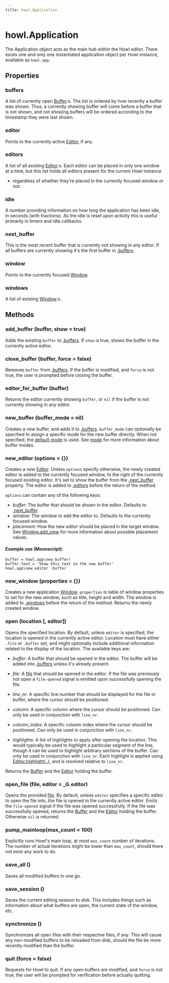 ```yaml
---
title: howl.Application
---
```


# howl.Application

The Application object acts as the main hub within the Howl editor. There exists
one and only one instantiated application object per Howl instance, available as
`howl.app`.

## Properties

### buffers

A list of currently open [Buffer]:s. The list is ordered by how recently a
buffer was shown. Thus, a currently showing buffer will come before a buffer
that is not shown, and  not showing buffers will be ordered according to the
timestamp they were last shown.

### editor

Points to the currently active [Editor], if any.

### editors

A list of all existing [Editor]:s. Each editor can be placed in only one window
at a time, but this list holds all editors present for the current Howl instance
- regardless of whether they're placed in the currently focused window or not.

### idle

A number providing information on how long the application has been idle, in
seconds (with fractions). As the idle is reset upon activity this is useful
primarily in timers and idle callbacks.

### next_buffer

This is the most recent buffer that is currently not showing in any editor. If
all buffers are currently showing it's the first buffer in [.buffers].

### window

Points to the currently focused [Window].

### windows

A list of existing [Window]:s.

## Methods

### add_buffer (buffer, show = true)

Adds the existing `buffer` to [.buffers]. If `show` is true, shows the buffer in
the currently active editor.

### close_buffer (buffer, force = false)

Removes `buffer` from [.buffers]. If the buffer is modified, and `force` is not
true, the user  is prompted before closing the buffer.

### editor_for_buffer (buffer)

Returns the editor currently showing `buffer`, or `nil` if the buffer is not
currently showing in any editor.

### new_buffer (buffer_mode = nil)

Creates a new buffer, and adds it to [.buffers]. `buffer_mode` can optionally be
specified to assign a specific mode for the new buffer directly. When not
specified, the [default mode] is used. See [mode] for more information about
buffer modes.

### new_editor (options = {})

Creates a new [Editor]. Unless `options` specify otherwise, the newly created
editor is added to the currently focused window, to the right of the currently
focused existing editor. It's set to show the buffer from the [.next_buffer]
property. The editor is added to [.editors] before the return of the method.

`options` can contain any of the following keys:

- *buffer*: The buffer that should be shown in the editor. Defaults to [.next_buffer].
- *window*: The window to add the editor to. Defaults to the currently focused window.
- *placement*: How the new editor should be placed in the target window. See
  [Window.add_view](ui/window.html#add_view) for more information about possible
  placement values.

#### Example use (Moonscript):

```moon
buffer = howl.app\new_buffer!
buffer.text = 'Show this text in the new buffer'
howl.app\new_editor :buffer
```

### new_window (properties = {})

Creates a new application [Window]. `properties` is table of window properties
to set for the new window, such as title, height and width. The window is added
to [.windows] before the return of the method. Returns the newly created window.

### open (location [, editor])

Opens the specified location. By default, unless `editor` is specified, the
location is opened in the currently active editor. Location must have either
`.file` or `.buffer` set, and might optionally include additional information
related to the display of the location. The available keys are:

- *buffer*: A buffer that should be opened in the editor. The buffer will be
added into [.buffers](#buffers) unless it's already present.

- *file*: A [file](io/file.html) that should be opened in the editor. If the
file was previously not open a `file-opened` signal is emitted upon successfully
opening the file.

- *line_nr*: A specific line number that should be displayed for the file or
buffer, where the cursor should be positioned.

- *column*: A specific column where the cursor should be positioned. Can only be
used in conjunction with `line_nr`.

- *column_index*: A specific column index where the cursor should be positioned.
Can only be used in conjunction with `line_nr`.

- *highlights*: A list of highlights to apply after opening the location. This
would typically be used to highlight a particular segment of the line, though it
can be used to highlight arbitrary sections of the buffer. Can only be used in
conjunction with `line_nr`. Each highlight is applied using
[Editor.highlight(..)](ui/editor.html#highlight), and is resolved relative to
`line_nr`.

Returns the [Buffer] and the [Editor] holding the buffer.

### open_file (file, editor = _G.editor)

Opens the provided [file](fs/file.html). By default, unless `editor` specifies a
specific editor to open the file into, the file is opened in the currently
active editor. Emits the `file-opened` signal if the file was opened
successfully. If the file was successfully opened, returns the [Buffer] and the
[Editor] holding the buffer. Otherwise `nil` is returned.

### pump_mainloop(max_count = 100)

Explicitly runs Howl's main loop, at most `max_count` number of iterations. The
number of actual iterations might be lower than `max_count`, should there not
exist any work to do.

### save_all ()

Saves all modified buffers in one go.

### save_session ()

Saves the current editing session to disk. This includes things such as
information about what buffers are open, the current state of the window, etc.

### synchronize ()

Synchronizes all open files with their respective files, if any. This will cause
any non-modified buffers to be reloaded from disk, should the file be more
recently modified than the buffer.

### quit (force = false)

Requests for Howl to quit. If any open buffers are modified, and `force` is not
true, the user will be prompted for verification before actually quitting.

[.buffers]: #.buffers
[.editors]: #.editors
[.next_buffer]: #.next_buffer
[.windows]: #.windows
[Buffer]: buffer.html
[Editor]: ui/editor.html
[Window]: ui/window.html
[mode]: mode.html
[default mode]: modes/default_mode.html
